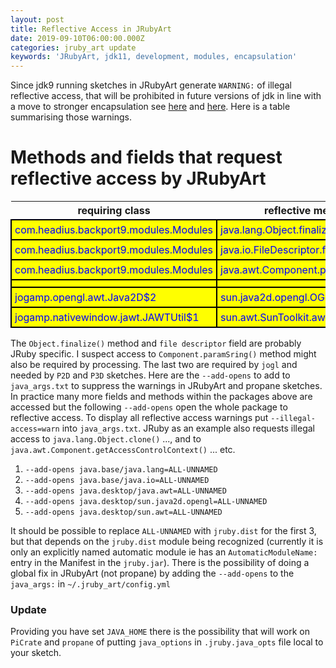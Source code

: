 ```yaml
---
layout: post
title: Reflective Access in JRubyArt
date: 2019-09-10T06:00:00.000Z
categories: jruby_art update
keywords: 'JRubyArt, jdk11, development, modules, encapsulation'
---
```

Since jdk9 running sketches in JRubyArt generate `WARNING:` of illegal reflective access, that will be prohibited in future versions of jdk in line with a move to stronger encapsulation see [here][260] and [here][261]. Here is a table summarising those warnings.

# Methods and fields that request reflective access by JRubyArt

<style type="text/css">
td {
      color: blue;
      background-color: yellow;
      padding: 5px;
      border: 2px solid black;
}
 </style>

requiring class                       | reflective method / field
------------------------------------- | ----------------------------------------
com.headius.backport9.modules.Modules | java.lang.Object.finalize()
com.headius.backport9.modules.Modules | java.io.FileDescriptor.fd
com.headius.backport9.modules.Modules | java.awt.Component.paramString()
                                      |
jogamp.opengl.awt.Java2D$2            | sun.java2d.opengl.OGLUtilities.UNDEFINED
jogamp.nativewindow.jawt.JAWTUtil$1   | sun.awt.SunToolkit.awtLock()

The `Object.finalize()` method and `file descriptor` field are probably JRuby specific. I suspect access to `Component.paramSring()` method might also be required by processing. The last two are required by `jogl` and needed by `P2D` and `P3D` sketches. Here are the `--add-opens` to add to `java_args.txt` to suppress the warnings in JRubyArt and propane sketches. In practice many more fields and methods within the packages above are accessed but the following `--add-opens` open the whole package to reflective access. To display all reflective access warnings put `--illegal-access=warn` into `java_args.txt`. JRuby as an example also requests illegal access to `java.lang.Object.clone()` ..., and to `java.awt.Component.getAccessControlContext()` ... etc.

1. `--add-opens java.base/java.lang=ALL-UNNAMED`
2. `--add-opens java.base/java.io=ALL-UNNAMED`
3. `--add-opens java.desktop/java.awt=ALL-UNNAMED`
4. `--add-opens java.desktop/sun.java2d.opengl=ALL-UNNAMED`
5. `--add-opens java.desktop/sun.awt=ALL-UNNAMED`

It should be possible to replace `ALL-UNNAMED` with `jruby.dist` for the first 3, but that depends on the `jruby.dist` module being recognized (currently it is only an explicitly named automatic module ie has an `AutomaticModuleName:` entry in the Manifest in the `jruby.jar`). There is the possibility of doing a global fix in JRubyArt (not propane) by adding the `--add-opens` to the `java_args:` in `~/.jruby_art/config.yml`

### Update ###
Providing you have set `JAVA_HOME` there is the possibility that will work on `PiCrate` and `propane` of putting `java_options` in `.jruby.java_opts` file local to your sketch.

[260]: http://openjdk.java.net/jeps/260
[261]: http://openjdk.java.net/jeps/261
